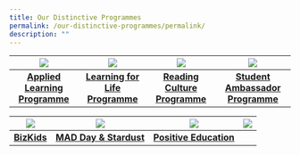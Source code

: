 ```yaml
---
title: Our Distinctive Programmes
permalink: /our-distinctive-programmes/permalink/
description: ""
---
```

| ![](/images/ALP.ico) | ![](/images/LLP.ico) | ![](/images/Reading%20Programme.ico) | ![](/images/SAP.ico) |
| :--------: | :--------: | :--------: | :--------: | 
| **[Applied Learning Programme](/our-distinctive-programmes/applied-learning-programme/)**    | **[Learning for Life Programme](/our-distinctive-programmes/learning-for-life-programme/)**     | **[Reading Culture Programme](/our-distinctive-programmes/reading-programme/)**     | **[Student Ambassador Programme](/our-distinctive-programmes/student-ambassador-programme/)**     |


| ![](/images/Bizkids1.ico) | ![](/images/Stardust.ico) | ![](/images/PosEd001.ico) | ![](/images/Blank.ico)  |
| :--------: | :--------: | :--------: |:--------: |
| **[BizKids](/our-distinctive-programmes/bizkids/)**     | **[MAD Day & Stardust](/our-distinctive-programmes/mad-day-stardust/)**     | **[Positive Education](/our-distinctive-programmes/positive-education/)**     |